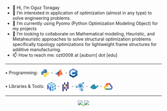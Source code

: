 - 👋 Hi, I’m Oguz Toragay
- 👀 I’m interested in application of optimization (almost in any type) to solve engineering problems. 
- 🌱 I’m currently using Pyomo (Python Optimization Modeling Object) for my projects
- 💞️ I’m looking to collaborate on Mathematical modeling, Heuristic, and Metaheuristic approaches to solve structural optimization problems specifically topology optimizations for lightweight frame structures for additive manufacturing.
- 📫 How to reach me: ozt0008 at [auburn] dot [edu]

---

<p align="left">
  • Programming:&nbsp;
  <img align="center" alt="python" src="https://github.com/devicons/devicon/blob/master/icons/python/python-original.svg" width="30" height="30"/>&nbsp;&#8259;
  <img align="center" alt="matlab" src="https://github.com/devicons/devicon/blob/master/icons/matlab/matlab-original.svg" width="30" height="30"/>&nbsp;&#8259;
  <img align="center" alt="cpp" src="https://github.com/devicons/devicon/blob/master/icons/cplusplus/cplusplus-original.svg" width="30" height="30"/>&nbsp;
</p>

<p align="left">
  • Libraries & Tools:&nbsp;
  <img align="center" alt="NumPy" src="https://github.com/devicons/devicon/blob/master/icons/numpy/numpy-original.svg" width="30" height="30"/>&nbsp;&#8259;
  <img align="center" alt="Pandas" src="https://github.com/devicons/devicon/blob/master/icons/pandas/pandas-original.svg" width="30" height="30"/>&nbsp;&#8259;
  <img align="center" alt="NetworkX" src="https://github.com/devicons/devicon/blob/master/icons/networkx/networkx-plain.svg" width="30" height="30"/>&nbsp;&#8259;
  <img align="center" alt="docker" src="https://github.com/devicons/devicon/blob/master/icons/docker/docker-original.svg" width="30" height="30"/>&nbsp;&#8259;
  <img align="center" alt="googleCloud" src="https://github.com/devicons/devicon/blob/master/icons/googlecloud/googlecloud-original.svg" width="30" height="30"/>&nbsp;  
</p>

---

<p align="center">
<a href="https://github.com/georgehgfonseca">
  <img height="180em" src="https://github-readme-stats.vercel.app/api?username=oguztoragay&show_icons=true&theme=dark&include_all_commits=true&count_private=true"/>
  <img height="180em" src="https://github-readme-stats.vercel.app/api/top-langs/?username=oguztoragay&layout=compact&langs_count=7&theme=dark"/>
</p>  
